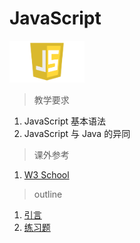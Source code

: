 # JavaScript

<img src="../image/javascript/logo_javascript.png" title="JavaScript" width="120">

> 教学要求

1. JavaScript 基本语法
2. JavaScript 与 Java 的异同

> 课外参考

1. [W3 School](http://www.w3schools.com/js/default.asp)

> outline

1. [引言](intro.md)
2. [练习题](exercise.md)